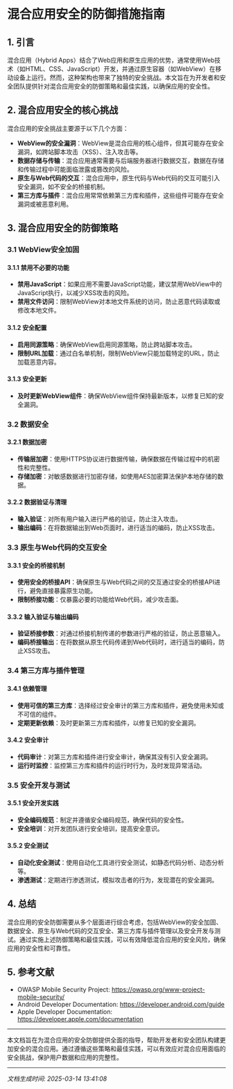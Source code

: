 # 混合应用安全的防御措施指南

## 1. 引言

混合应用（Hybrid Apps）结合了Web应用和原生应用的优势，通常使用Web技术（如HTML、CSS、JavaScript）开发，并通过原生容器（如WebView）在移动设备上运行。然而，这种架构也带来了独特的安全挑战。本文旨在为开发者和安全团队提供针对混合应用安全的防御策略和最佳实践，以确保应用的安全性。

## 2. 混合应用安全的核心挑战

混合应用的安全挑战主要源于以下几个方面：

- **WebView的安全漏洞**：WebView是混合应用的核心组件，但其可能存在安全漏洞，如跨站脚本攻击（XSS）、注入攻击等。
- **数据存储与传输**：混合应用通常需要与后端服务器进行数据交互，数据在存储和传输过程中可能面临泄露或篡改的风险。
- **原生与Web代码的交互**：混合应用中，原生代码与Web代码的交互可能引入安全漏洞，如不安全的桥接机制。
- **第三方库与插件**：混合应用常常依赖第三方库和插件，这些组件可能存在安全漏洞或被恶意利用。

## 3. 混合应用安全的防御策略

### 3.1 WebView安全加固

#### 3.1.1 禁用不必要的功能
- **禁用JavaScript**：如果应用不需要JavaScript功能，建议禁用WebView中的JavaScript执行，以减少XSS攻击的风险。
- **禁用文件访问**：限制WebView对本地文件系统的访问，防止恶意代码读取或修改本地文件。

#### 3.1.2 安全配置
- **启用同源策略**：确保WebView启用同源策略，防止跨站脚本攻击。
- **限制URL加载**：通过白名单机制，限制WebView只能加载特定的URL，防止加载恶意内容。

#### 3.1.3 安全更新
- **及时更新WebView组件**：确保WebView组件保持最新版本，以修复已知的安全漏洞。

### 3.2 数据安全

#### 3.2.1 数据加密
- **传输层加密**：使用HTTPS协议进行数据传输，确保数据在传输过程中的机密性和完整性。
- **存储加密**：对敏感数据进行加密存储，如使用AES加密算法保护本地存储的数据。

#### 3.2.2 数据验证与清理
- **输入验证**：对所有用户输入进行严格的验证，防止注入攻击。
- **输出编码**：在将数据输出到Web页面时，进行适当的编码，防止XSS攻击。

### 3.3 原生与Web代码的交互安全

#### 3.3.1 安全的桥接机制
- **使用安全的桥接API**：确保原生与Web代码之间的交互通过安全的桥接API进行，避免直接暴露原生功能。
- **限制桥接功能**：仅暴露必要的功能给Web代码，减少攻击面。

#### 3.3.2 输入验证与输出编码
- **验证桥接参数**：对通过桥接机制传递的参数进行严格的验证，防止恶意输入。
- **编码桥接输出**：在将数据从原生代码传递到Web代码时，进行适当的编码，防止XSS攻击。

### 3.4 第三方库与插件管理

#### 3.4.1 依赖管理
- **使用可信的第三方库**：选择经过安全审计的第三方库和插件，避免使用未知或不可信的组件。
- **定期更新依赖**：及时更新第三方库和插件，以修复已知的安全漏洞。

#### 3.4.2 安全审计
- **代码审计**：对第三方库和插件进行安全审计，确保其没有引入安全漏洞。
- **运行时监控**：监控第三方库和插件的运行时行为，及时发现异常活动。

### 3.5 安全开发与测试

#### 3.5.1 安全开发实践
- **安全编码规范**：制定并遵循安全编码规范，确保代码的安全性。
- **安全培训**：对开发团队进行安全培训，提高安全意识。

#### 3.5.2 安全测试
- **自动化安全测试**：使用自动化工具进行安全测试，如静态代码分析、动态分析等。
- **渗透测试**：定期进行渗透测试，模拟攻击者的行为，发现潜在的安全漏洞。

## 4. 总结

混合应用的安全防御需要从多个层面进行综合考虑，包括WebView的安全加固、数据安全、原生与Web代码的交互安全、第三方库与插件管理以及安全开发与测试。通过实施上述防御策略和最佳实践，可以有效降低混合应用的安全风险，确保应用的安全性和可靠性。

## 5. 参考文献

- OWASP Mobile Security Project: https://owasp.org/www-project-mobile-security/
- Android Developer Documentation: https://developer.android.com/guide
- Apple Developer Documentation: https://developer.apple.com/documentation

---

本文档旨在为混合应用的安全防御提供全面的指导，帮助开发者和安全团队构建更加安全的混合应用。通过遵循这些策略和最佳实践，可以有效应对混合应用面临的安全挑战，保护用户数据和应用的完整性。

---

*文档生成时间: 2025-03-14 13:41:08*
